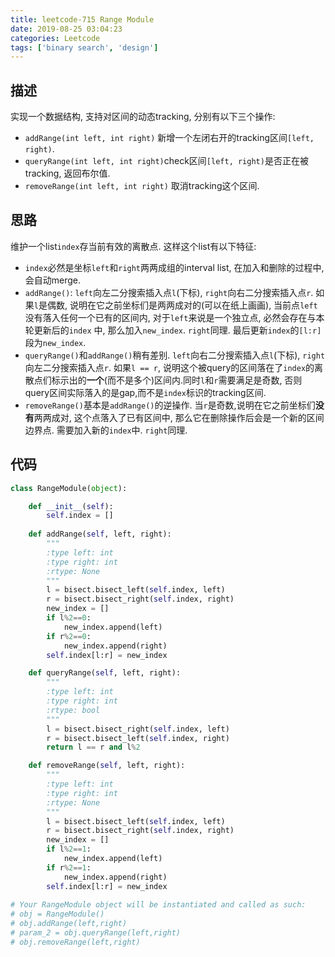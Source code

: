```yaml
---
title: leetcode-715 Range Module
date: 2019-08-25 03:04:23
categories: Leetcode
tags: ['binary search', 'design']
---
```

## 描述
实现一个数据结构, 支持对区间的动态tracking, 分别有以下三个操作:
- `addRange(int left, int right)` 新增一个左闭右开的tracking区间`[left, right)`.
- `queryRange(int left, int right)`check区间`[left, right)`是否正在被tracking, 返回布尔值.
- `removeRange(int left, int right)` 取消tracking这个区间.

## 思路
维护一个list`index`存当前有效的离散点. 这样这个list有以下特征:
- `index`必然是坐标`left`和`right`两两成组的interval list, 在加入和删除的过程中, 会自动merge.
- `addRange()`: `left`向左二分搜索插入点`l`(下标), `right`向右二分搜索插入点`r`. 如果`l`是偶数, 说明在它之前坐标们是两两成对的(可以在纸上画画), 当前点`left`没有落入任何一个已有的区间内, 对于`left`来说是一个独立点, 必然会存在与本轮更新后的`index`
中, 那么加入`new_index`. `right`同理. 最后更新`index`的`[l:r]`段为`new_index`.
- `queryRange()`和`addRange()`稍有差别. `left`向右二分搜索插入点`l`(下标), `right`向左二分搜索插入点`r`. 如果`l == r`, 说明这个被query的区间落在了`index`的离散点们标示出的**一个**(而不是多个)区间内.同时`l`和`r`需要满足是奇数, 否则query区间实际落入的是gap,而不是`index`标识的tracking区间.
- `removeRange()`基本是`addRange()`的逆操作. 当`r`是奇数,说明在它之前坐标们**没有**两两成对, 这个点落入了已有区间中, 那么它在删除操作后会是一个新的区间边界点. 需要加入新的`index`中. `right`同理.

## 代码
```python
class RangeModule(object):

    def __init__(self):
        self.index = []
        
    def addRange(self, left, right):
        """
        :type left: int
        :type right: int
        :rtype: None
        """
        l = bisect.bisect_left(self.index, left)
        r = bisect.bisect_right(self.index, right)
        new_index = []
        if l%2==0:
            new_index.append(left)
        if r%2==0:
            new_index.append(right)
        self.index[l:r] = new_index        

    def queryRange(self, left, right):
        """
        :type left: int
        :type right: int
        :rtype: bool
        """
        l = bisect.bisect_right(self.index, left)
        r = bisect.bisect_left(self.index, right)
        return l == r and l%2      

    def removeRange(self, left, right):
        """
        :type left: int
        :type right: int
        :rtype: None
        """
        l = bisect.bisect_left(self.index, left)
        r = bisect.bisect_right(self.index, right)
        new_index = []
        if l%2==1:
            new_index.append(left)
        if r%2==1:
            new_index.append(right)
        self.index[l:r] = new_index        
        
# Your RangeModule object will be instantiated and called as such:
# obj = RangeModule()
# obj.addRange(left,right)
# param_2 = obj.queryRange(left,right)
# obj.removeRange(left,right)
```